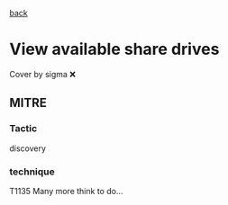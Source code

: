 [back](../index.md)
# View available share drives
Cover by sigma :x: 
## MITRE
### Tactic
discovery
### technique
T1135
Many more think to do...